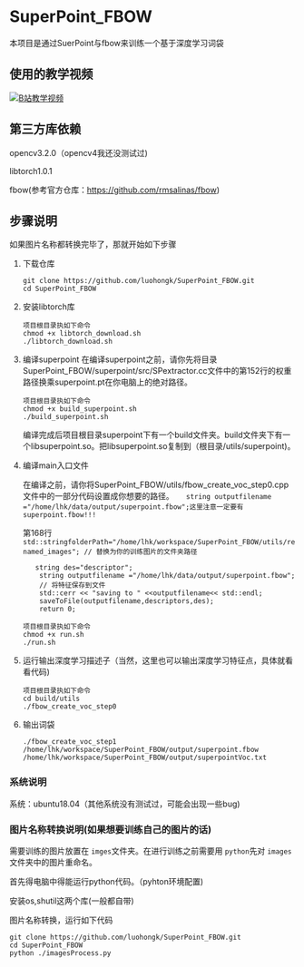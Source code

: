 <!--
 * @Author: Hongkun Luo
 * @Date: 2024-04-06 20:33:08
 * @LastEditors: Hongkun Luo
 * @Description: 
 * 
 * Hongkun Luo
-->

# SuperPoint_FBOW

本项目是通过SuerPoint与fbow来训练一个基于深度学习词袋

## 使用的教学视频

<a href="https://www.bilibili.com/video/BV1TT421m7Tj/?spm_id_from=333.999.0.0&vd_source=3d68818394dd7dd28a8186a3fe19fee5">
  <img src="https://s2.loli.net/2024/04/06/gUmPGZ8sYcoL9M1.jpg" alt="B站教学视频">
</a>

## 第三方库依赖

opencv3.2.0（opencv4我还没测试过)

libtorch1.0.1

fbow(参考官方仓库：https://github.com/rmsalinas/fbow)

## 步骤说明

如果图片名称都转换完毕了，那就开始如下步骤

1. 下载仓库

   ```
   git clone https://github.com/luohongk/SuperPoint_FBOW.git
   cd SuperPoint_FBOW
   ```
2. 安装libtorch库

   ```
   项目根目录执如下命令
   chmod +x libtorch_download.sh
   ./libtorch_download.sh
   ```
3. 编译superpoint
   在编译superpoint之前，请你先将目录SuperPoint_FBOW/superpoint/src/SPextractor.cc文件中的第152行的权重路径换乘superpoint.pt在你电脑上的绝对路径。

   ```
   项目根目录执如下命令
   chmod +x build_superpoint.sh
   ./build_superpoint.sh
   ```

   编译完成后项目根目录superpoint下有一个build文件夹。build文件夹下有一个libsuperpoint.so。把libsuperpoint.so复制到（根目录/utils/superpoint)。
4. 编译main入口文件

   在编译之前，请你将SuperPoint_FBOW/utils/fbow_create_voc_step0.cpp文件中的一部分代码设置成你想要的路径。`   string outputfilename ="/home/lhk/data/output/superpoint.fbow";这里注意一定要有superpoint.fbow!!!`

   第168行 `std::stringfolderPath="/home/lhk/workspace/SuperPoint_FBOW/utils/renamed_images"; // 替换为你的训练图片的文件夹路径`

   ```
      string des="descriptor";
       string outputfilename ="/home/lhk/data/output/superpoint.fbow";
       // 将特征保存到文件
       std::cerr << "saving to " <<outputfilename<< std::endl;
       saveToFile(outputfilename,descriptors,des);
       return 0;
   ```

   ```
   项目根目录执如下命令
   chmod +x run.sh
   ./run.sh
   ```
5. 运行输出深度学习描述子（当然，这里也可以输出深度学习特征点，具体就看看代码)

   ```
   项目根目录执如下命令
   cd build/utils
   ./fbow_create_voc_step0
   ```
6. 输出词袋

   ```
   ./fbow_create_voc_step1 /home/lhk/workspace/SuperPoint_FBOW/output/superpoint.fbow /home/lhk/workspace/SuperPoint_FBOW/output/superpointVoc.txt
   ```

### 系统说明

系统：ubuntu18.04（其他系统没有测试过，可能会出现一些bug)

### 图片名称转换说明(如果想要训练自己的图片的话)

需要训练的图片放置在 `imges`文件夹。在进行训练之前需要用 `python`先对 `images`文件夹中的图片重命名。

首先得电脑中得能运行python代码。（pyhton环境配置)

安装os,shutil这两个库(一般都自带)

图片名称转换，运行如下代码

```
git clone https://github.com/luohongk/SuperPoint_FBOW.git
cd SuperPoint_FBOW
python ./imagesProcess.py
```

